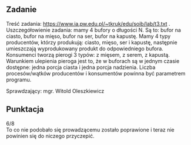 ## Zadanie
Treść zadania: https://www.ia.pw.edu.pl/~tkruk/edu/soib/lab/t3.txt .
Uszczegółowienie zadania: mamy 4 bufory o długości N. Są to: bufor na ciasto, bufor na mięso, bufor na ser, bufor na kapustę.
Mamy 4 typy producentów, którzy produkują: ciasto, mięso, ser i kapustę, następnie umieszczają wyprodukowany produkt do odpowiedniego bufora.
Konsumenci tworzą pierogi 3 typów: z mięsem, z serem, z kapustą.
Warunkiem ulepienia pieroga jest to, że w buforach są w jednym czasie dostępne: jedna porcja ciasta i jedna porcja nadzienia.
Liczba procesów/wątków producentów i konsumentów powinna być parametrem programu. 

Sprawdzający: mgr. Witold Oleszkiewicz

## Punktacja
6/8
\
To co nie podobało się prowadzącemu zostało poprawione i teraz nie powinien się do niczego przyczepić.
